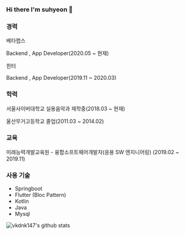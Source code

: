 ### Hi there I'm suhyeon 👋

<!--
**vkdnj147/vkdnj147** is a ✨ _special_ ✨ repository because its `README.md` (this file) appears on your GitHub profile.

Here are some ideas to get you started:

- 🔭 I’m currently working on ...
- 🌱 I’m currently learning ...
- 👯 I’m looking to collaborate on ...
- 🤔 I’m looking for help with ...
- 💬 Ask me about ...
- 📫 How to reach me: ...
- 😄 Pronouns: ...
- ⚡ Fun fact: ...
-->
### 경력

베타랩스

Backend , App Developer(2020.05 ~ 현재)

힌터

Backend , App Developer(2019.11 ~ 2020.03)

### 학력

서울사이버대학교 실용음악과 재학중(2018.03 ~ 현재)

울산무거고등학교 졸업(2011.03 ~ 2014.02)

### 교육
미래능력개발교육원 - 융합소프트웨어개발자(응용 SW 엔지니어링) (2019.02 ~ 2019.11)


### 사용 기술
- Springboot
- Flutter (Bloc Pattern)
- Kotlin
- Java
- Mysql

![vkdnk147's github stats](https://github-readme-stats.vercel.app/api?username=vkdnj147&show_icons=true)


